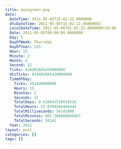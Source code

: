 ```yaml
---
title: maingreen.png
date:
  DateTime: 2011-05-05T15:02:22.0000000
  UtcDateTime: 2011-05-05T15:02:22.0000000Z
  LocalDateTime: 2011-05-06T01:02:22.0000000+10:00
  Date: 2011-05-05T00:00:00.0000000
  Day: 5
  DayOfWeek: Thursday
  DayOfYear: 125
  Hour: 15
  Minute: 2
  Month: 5
  Second: 22
  Ticks: 634402045420000000
  UtcTicks: 634402045420000000
  TimeOfDay:
    Ticks: 541420000000
    Hours: 15
    Minutes: 2
    Seconds: 22
    TotalDays: 0.626643518518519
    TotalHours: 15.0394444444444
    TotalMilliseconds: 54142000
    TotalMinutes: 902.366666666667
    TotalSeconds: 54142
  Year: 2011
layout: post
categories: []
tags: []
---
```



